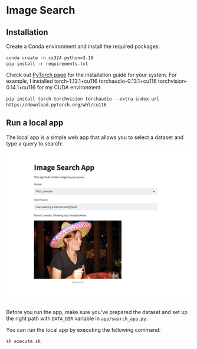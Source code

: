 # Image Search
## Installation
Create a Conda environment and install the required packages:
```
conda create -n cs324 python=3.10
pip install -r requirements.txt
```

Check out [PyTorch page](https://pytorch.org/get-started/locally/) for the installation guide for your system.
For example, I installed torch-1.13.1+cu116 torchaudio-0.13.1+cu116 torchvision-0.14.1+cu116 for my CUDA environment.
```
pip install torch torchvision torchaudio --extra-index-url https://download.pytorch.org/whl/cu116
```

## Run a local app
The local app is a simple web app that allows you to select a dataset and type a query to search:

![Local app](resources/app_screenshot.png)

Before you run the app, make sure you've prepared the dataset and set up the right path with `DATA_DIR` variable in `app/search_app.py`.

You can run the local app by executing the following command:
```
sh execute.sh
```
